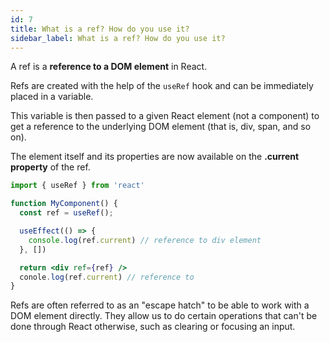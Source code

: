```yaml
---
id: 7
title: What is a ref? How do you use it?
sidebar_label: What is a ref? How do you use it?
---
```

A ref is a **reference to a DOM element** in React.

Refs are created with the help of the `useRef` hook and can be immediately placed in a variable.

This variable is then passed to a given React element (not a component) to get a reference to the underlying DOM element (that is, div, span, and so on).

The element itself and its properties are now available on the **.current property** of the ref.

```jsx
import { useRef } from 'react'

function MyComponent() {
  const ref = useRef();

  useEffect(() => {
    console.log(ref.current) // reference to div element
  }, [])

  return <div ref={ref} />
  conole.log(ref.current) // reference to
}
```
Refs are often referred to as an "escape hatch" to be able to work with a DOM element directly. They allow us to do certain operations that can't be done through React otherwise, such as clearing or focusing an input.